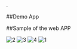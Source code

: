 .

##Demo App

##Sample of the web APP


![2](https://user-images.githubusercontent.com/72186441/111204644-97dd3a00-8583-11eb-9127-7e1291a4ed22.png)
![3](https://user-images.githubusercontent.com/72186441/111204652-9a3f9400-8583-11eb-8733-f6338c1a547c.png)
![4](https://user-images.githubusercontent.com/72186441/111204656-9b70c100-8583-11eb-852d-908c08e5fe4b.png)
![1](https://user-images.githubusercontent.com/72186441/111204959-e7236a80-8583-11eb-9b41-ddecec13edfa.png)
